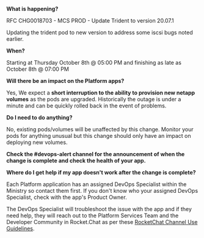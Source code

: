 
**What is happening?**

RFC CHG0018703 - MCS PROD - Update Trident to version 20.07.1

Updating the trident pod to new version to address some iscsi bugs noted earlier.

**When?**

Starting at Thursday October 8th @ 05:00 PM and finishing as late as October 8th @ 07:00 PM

**Will there be an impact on the Platform apps?**

Yes, We expect a **short interruption to the ability to provision new netapp volumes** as the pods are upgraded. Historically the outage is under a minute and can be quickly rolled back in the event of problems.

**Do I need to do anything?**

No, existing pods/volumes will be unaffected by this change. Monitor your pods for anything unusual but this change should only have an impact on deploying new volumes.

**Check the #devops-alert channel for the announcement of when the change is complete and check the health of your app.**

**Where do I get help if my app doesn't work after the change is complete?**

Each Platform application has an assigned DevOps Specialist within the Ministry so contact them first. If you don't know who your assigned DevOps Specialist, check with the app's Product Owner.

The DevOps Specialist will troubleshoot the issue with the app and if they need help, they will reach out to the Platform Services Team and the Developer Community in Rocket.Chat as per these [RocketChat Channel Use Guidelines](
https://developer.gov.bc.ca/Getting-human-support-for-issues-not-covered-by-devops-requests).
